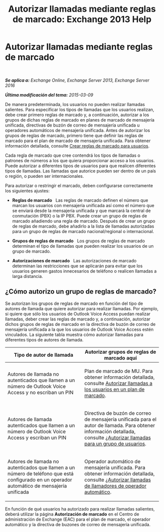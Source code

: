 ﻿---
title: 'Autorizar llamadas mediante reglas de marcado: Exchange 2013 Help'
TOCTitle: Autorizar llamadas mediante reglas de marcado
ms:assetid: 4c18bc07-f55c-42b7-81c1-729878aa93aa
ms:mtpsurl: https://technet.microsoft.com/es-es/library/JJ898499(v=EXCHG.150)
ms:contentKeyID: 51406507
ms.date: 05/22/2018
mtps_version: v=EXCHG.150
ms.translationtype: MT
---

# Autorizar llamadas mediante reglas de marcado

 

_**Se aplica a:** Exchange Online, Exchange Server 2013, Exchange Server 2016_

_**Última modificación del tema:** 2015-03-09_

De manera predeterminada, los usuarios no pueden realizar llamadas salientes. Para especificar los tipos de llamadas que los usuarios realizan, debe crear primero reglas de marcado y, a continuación, autorizar a los grupos de dichas reglas de marcado en planes de marcado de mensajería unificada, directivas de buzón de correo de mensajería unificada u operadores automáticos de mensajería unificada. Antes de autorizar los grupos de reglas de marcado, primero tiene que definir las reglas de marcado para el plan de marcado de mensajería unificada. Para obtener información detallada, consulte [Crear reglas de marcado para usuarios](create-dialing-rules-for-users-exchange-2013-help.md).

Cada regla de marcado que cree contendrá los tipos de llamadas o patrones de números a los que quiera proporcionar acceso a los usuarios. Puede autorizar a diferentes tipos de usuarios para que realicen diferentes tipos de llamadas. Las llamadas que autorice pueden ser dentro de un país o región, o pueden ser internacionales.

Para autorizar o restringir el marcado, deben configurarse correctamente los siguientes ajustes:

  - **Reglas de marcado**   Las reglas de marcado definen el número que marcan los usuarios con mensajería unificada así como el número que se enviará desde la mensajería unificada y que marcará la central de conmutación (PBX) o la IP PBX. Puede crear un grupo de reglas de marcado añadiendo una regla de marcado. Después de crear un grupo de reglas de marcado, debe añadirlo a la lista de llamadas autorizadas para un grupo de reglas de marcado nacional/regional o internacional.

  - **Grupos de reglas de marcado**   Los grupos de reglas de marcado determinan el tipo de llamadas que pueden realizar los usuarios de un grupo de marcado.

  - **Autorizaciones de marcado**   Las autorizaciones de marcado determinan las restricciones que se aplicarán para evitar que los usuarios generen gastos innecesarios de teléfono o realicen llamadas a larga distancia.

## ¿Cómo autorizo un grupo de reglas de marcado?

Se autorizan los grupos de reglas de marcado en función del tipo de autores de llamada que quiere autorizar para realizar llamadas. Por ejemplo, si quiere que sólo los usuarios de Outlook Voice Access puedan realizar llamadas, deber crear las reglas de marcado y, a continuación, autorizar dichos grupos de reglas de marcado en la directiva de buzón de correo de mensajería unificada a la que los usuarios de Outlook Voice Access estén vinculados. La siguiente tabla muestra cómo autorizar llamadas para diferentes tipos de autores de llamada.


<table>
<colgroup>
<col style="width: 50%" />
<col style="width: 50%" />
</colgroup>
<thead>
<tr class="header">
<th>Tipo de autor de llamada</th>
<th>Autorizar grupos de reglas de marcado aquí</th>
</tr>
</thead>
<tbody>
<tr class="odd">
<td><p>Autores de llamada no autenticados que llamen a un número de Outlook Voice Access y no escriban un PIN</p></td>
<td><p>Plan de marcado de MU. Para obtener información detallada, consulte <a href="authorize-calls-for-users-in-a-dial-plan-exchange-2013-help.md">Autorizar llamadas a los usuarios en un plan de marcado</a>.</p></td>
</tr>
<tr class="even">
<td><p>Autores de llamada autenticados que llamen a un número de Outlook Voice Access y escriban un PIN</p></td>
<td><p>Directiva de buzón de correo de mensajería unificada para el autor de llamada. Para obtener información detallada, consulte <a href="authorize-calls-for-a-group-of-users-exchange-2013-help.md">¿Autorizar llamadas para un grupo de usuarios</a>.</p></td>
</tr>
<tr class="odd">
<td><p>Autores de llamada no autenticados que llamen a un número de teléfono que está configurado en un operador automático de mensajería unificada</p></td>
<td><p>Operador automático de mensajería unificada. Para obtener información detallada, consulte <a href="authorize-calls-for-auto-attendant-callers-exchange-2013-help.md">¿Autorizar llamadas de llamadores de operador automático</a>.</p></td>
</tr>
</tbody>
</table>


En función de qué usuarios ha autorizado para realizar llamadas salientes, deberá utilizar la página **Autorización de marcado** en el Centro de administración de Exchange (EAC) para el plan de marcado, el operador automático y la directiva de buzones de correo de mensajería unificada.

